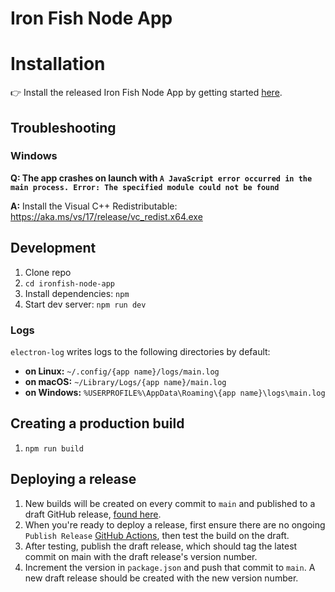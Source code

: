 # Iron Fish Node App

# Installation

👉 Install the released Iron Fish Node App by getting started [here](https://ironfish.network/use/node-app).

## Troubleshooting

### Windows

**Q: The app crashes on launch with `A JavaScript error occurred in the main process. Error: The specified module could not be found`**

**A:** Install the Visual C++ Redistributable: https://aka.ms/vs/17/release/vc_redist.x64.exe

## Development

1. Clone repo
2. `cd ironfish-node-app`
3. Install dependencies: `npm`
4. Start dev server: `npm run dev`

### Logs

`electron-log` writes logs to the following directories by default:

* **on Linux:** `~/.config/{app name}/logs/main.log`
* **on macOS:** `~/Library/Logs/{app name}/main.log`
* **on Windows:** `%USERPROFILE%\AppData\Roaming\{app name}\logs\main.log`

## Creating a production build

1. `npm run build`

## Deploying a release

1. New builds will be created on every commit to `main` and published to a draft GitHub release, [found here](https://github.com/iron-fish/ironfish-node-app/releases).
1. When you're ready to deploy a release, first ensure there are no ongoing `Publish Release` [GitHub Actions](https://github.com/iron-fish/ironfish-node-app/actions), then test the build on the draft.
1. After testing, publish the draft release, which should tag the latest commit on main with the draft release's version number.
1. Increment the version in `package.json` and push that commit to `main`. A new draft release should be created with the new version number.
